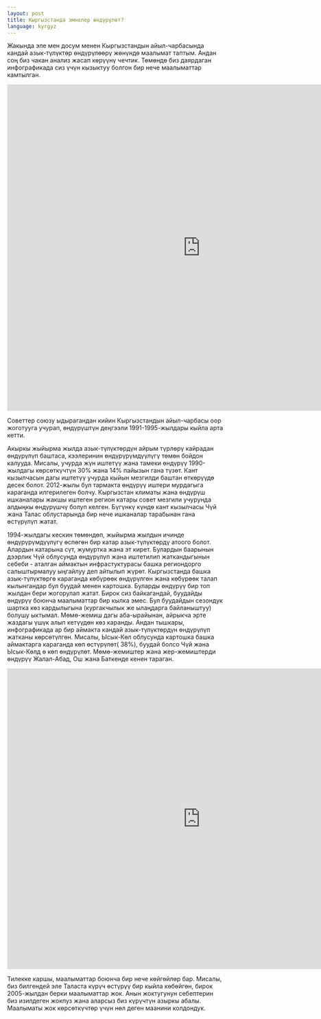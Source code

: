 ```yaml
---
layout: post
title: Кыргызстанда эмнелер өндүрүлөт?
language: kyrgyz
---
```

Жакында эле мен досум менен Кыргызстандын айыл-чарбасында кандай азык-түлүктөр өндүрүлөөрү жөнүндө маалымат таптым. Андан соң биз чакан анализ жасап көрүүнү чечтик. Төмөндө биз даярдаган инфографикада сиз үчүн кызыктуу болгон бир нече маалыматтар камтылган.

<iframe src="http://pabloem.github.io/kyrgyz-data/kg_production_map.html?lang=kyrgyz" width="900" height="760" frameborder="0" scrolling="no"></iframe>

Советтер союзу ыдырагандан кийин Кыргызстандын айыл-чарбасы оор жоготууга учурап, өндүрүштүн деңгээли 1991-1995-жылдары кыйла арта кетти.

Акыркы жыйырма жылда азык-түлүктөрдүн айрым түрлөрү кайрадан өндүрүлүп баштаса, кээлеринин өндүрүрүмдүүлүгү төмөн бойдон калууда.  Мисалы, учурда жүн иштетүү жана тамеки өндүрүү 1990-жылдагы көрсөткүчтүн 30%  жана 14% пайызын гана түзөт. Кант кызылчасын дагы иштетүү учурда кыйын мезгилди баштан өткөрүүдө десек болот. 2012-жылы бул тармакта өндүрүү иштери мурдагыга караганда илгерилеген болчу.
Кыргызстан климаты жана өндүрүш ишканалары жакшы иштеген регион катары совет мезгили учурунда алдыңкы өндүрүшчү болуп келген. Бүгүнкү күндө кант кызылчасы Чүй жана Талас облустарында бир нече ишканалар тарабынан гана өстүрүлүп жатат.

1994-жылдагы кескин төмөндөп, жыйырма жылдын ичинде өндүрүрүмдүүлүгү өспөгөн бир катар азык-түлүктөрдү атоого болот. Алардын катарына сүт, жумуртка жана эт кирет. Булардын баарынын дээрлик Чүй облусунда өндүрүлүп жана иштетилип жаткандыгынын себеби - аталган аймактын инфрастуктурасы башка региондорго салыштырмалуу ыңгайлуу деп айтылып жүрөт.
Кыргызстанда башка азык-түлүктөргө караганда көбүрөөк өндүрүлгөн жана көбүрөөк талап кылынгандар бул буудай менен картошка. Буларды өндүрүү бир топ жылдан бери жогорулап жатат. Бирок сиз байкагандай, буудайды өндүрүү боюнча маалыматтар бир кылка эмес.
Бул буудайдын сезондук шартка көз кардылыгына (кургакчылык  же ылаңдарга байланыштуу) болушу ыктымал. Мөмө-жемиш дагы аба-ырайынан, айрыкча эрте жаздагы үшүк алып кетүүдөн көз каранды.
Андан тышкары, инфографикада ар бир аймакта кандай азык-түлүктөрдүн өндүрүлүп жатканы көрсөтүлгөн. Мисалы, Ысык-Көл облусунда картошка башка аймактарга караганда көп өстүрүлөт( 38%), буудай болсо Чүй жана Ысык-Көлд ө көп өндүрүлөт. Мөмө-жемиштер жана жер-жемиштерди өндүрүү Жалал-Абад, Ош жана Баткенде кенен тараган.

<iframe src="http://pabloem.github.io/kyrgyz-data/kg_production_chart.html?lang=kyrgyz" width="900" height="700" frameborder="0" scrolling="no"></iframe>

Тилекке каршы, маалыматтар боюнча бир нече көйгөйлөр бар. Мисалы, биз билгендей эле Таласта күрүч өстүрүү бир кыйла көбөйгөн, бирок 2005-жылдан берки маалыматтар жок. Анын жоктугунун себептерин биз изилдеген жокпуз жана аларсыз биз күрүчтүн азыркы абалы.
Маалыматы жок көрсөткүчтөр үчүн нөл деген маанини колдондук.

